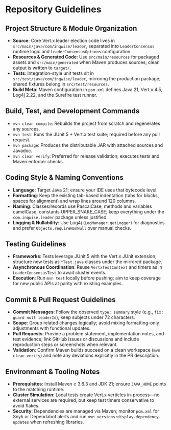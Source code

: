 # Repository Guidelines

## Project Structure & Module Organization
- **Source**: Core Vert.x leader election code lives in `src/main/java/com/inqwise/leader`, separated into `LeaderConsensus` runtime logic and `LeaderConsensusOptions` configuration.
- **Resources & Generated Code**: Use `src/main/resources` for packaged assets and `src/main/generated` when Maven produces sources; clean output is written to `target/`.
- **Tests**: Integration-style unit tests sit in `src/test/java/com/inqwise/leader`, mirroring the production package; shared fixtures belong in `src/test/resources`.
- **Build Meta**: Maven configuration in `pom.xml` defines Java 21, Vert.x 4.5, Log4j 2.22, and the Surefire test runner.

## Build, Test, and Development Commands
- `mvn clean compile`: Rebuilds the project from scratch and regenerates any sources.
- `mvn test`: Runs the JUnit 5 + Vert.x test suite; required before any pull request.
- `mvn package`: Produces the distributable JAR with attached sources and Javadoc.
- `mvn clean verify`: Preferred for release validation; executes tests and Maven enforcer checks.

## Coding Style & Naming Conventions
- **Language**: Target Java 21; ensure your IDE uses that bytecode level.
- **Formatting**: Keep the existing tab-based indentation (tabs for blocks, spaces for alignment) and wrap lines around 120 columns.
- **Naming**: Classes/records use PascalCase, methods and variables camelCase, constants UPPER_SNAKE_CASE; keep everything under the `com.inqwise.leader` package unless justified.
- **Logging & Nullability**: Use Log4j (`LogManager.getLogger`) for diagnostics and prefer `Objects.requireNonNull` over manual checks.

## Testing Guidelines
- **Frameworks**: Tests leverage JUnit 5 with the Vert.x JUnit extension; structure new tests as `*Test.java` classes under the mirrored package.
- **Asynchronous Coordination**: Reuse `VertxTestContext` and timers as in `LeaderConsensusTest` to await cluster events.
- **Execution**: Run `mvn test` locally before pushing; aim to keep coverage for new public APIs at parity with existing examples.

## Commit & Pull Request Guidelines
- **Commit Messages**: Follow the observed `type: summary` style (e.g., `fix: guard null leaderId`); keep subjects under 72 characters.
- **Scope**: Group related changes logically; avoid mixing formatting-only adjustments with functional updates.
- **Pull Requests**: Provide a problem statement, implementation notes, and test evidence; link GitHub issues or discussions and include reproduction steps or screenshots when relevant.
- **Validation**: Confirm Maven builds succeed on a clean workspace (`mvn clean verify`) and note any deviations explicitly in the PR description.

## Environment & Tooling Notes
- **Prerequisites**: Install Maven ≥ 3.6.3 and JDK 21; ensure `JAVA_HOME` points to the matching runtime.
- **Cluster Simulation**: Local tests create Vert.x verticles in-process—no external services are required, but keep test timers conservative to avoid flakes.
- **Security**: Dependencies are managed via Maven; monitor `pom.xml` for Snyk or Dependabot alerts and run `mvn versions:display-dependency-updates` when refreshing libraries.
